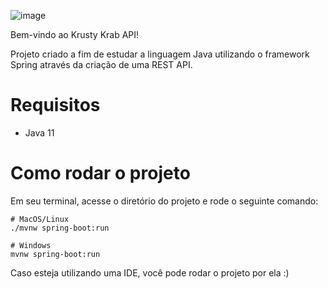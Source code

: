![image](https://user-images.githubusercontent.com/38013340/111899751-2848ce00-8a0d-11eb-9a29-6ba9f4643899.png)

Bem-vindo ao Krusty Krab API!

Projeto criado a fim de estudar a linguagem Java utilizando o framework Spring através da criação de uma REST API.

# Requisitos

 - Java 11

# Como rodar o projeto

Em seu terminal, acesse o diretório do projeto e rode o seguinte comando:

```
# MacOS/Linux
./mvnw spring-boot:run

# Windows
mvnw spring-boot:run
```

Caso esteja utilizando uma IDE, você pode rodar o projeto por ela :)
